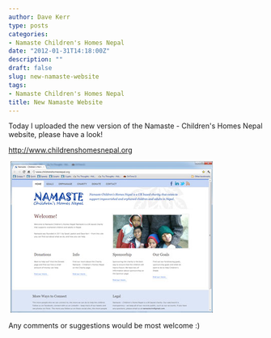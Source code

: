 ```yaml
---
author: Dave Kerr
type: posts
categories:
- Namaste Children's Homes Nepal
date: "2012-01-31T14:18:00Z"
description: ""
draft: false
slug: new-namaste-website
tags:
- Namaste Children's Homes Nepal
title: New Namaste Website
---
```



<p>Today I uploaded the new version of the Namaste - Children's Homes Nepal website, please have a look!</p>
<p><a title="Children's Homes Nepal" href="http://www.childrenshomesnepal.org" target="_blank">http://www.childrenshomesnepal.org</a></p>
<p>&nbsp;<img src="images/temp.jpg" /></p>
<p>Any comments or suggestions would be most welcome :)</p>

